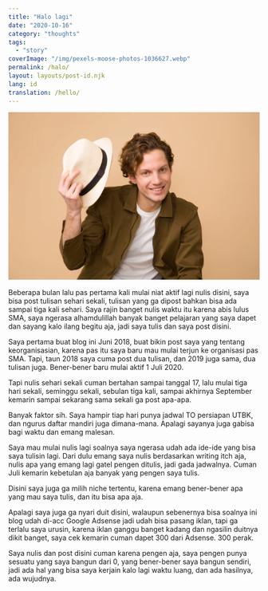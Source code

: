 ```yaml
---
title: "Halo lagi"
date: "2020-10-16"
category: "thoughts"
tags:
  - "story"
coverImage: "/img/pexels-moose-photos-1036627.webp"
permalink: /halo/
layout: layouts/post-id.njk
lang: id
translation: /hello/
---
```


![](/img/pexels-moose-photos-1036627.webp)

Beberapa bulan lalu pas pertama kali mulai niat aktif lagi nulis disini, saya bisa post tulisan sehari sekali, tulisan yang ga dipost bahkan bisa ada sampai tiga kali sehari. Saya rajin banget nulis waktu itu karena abis lulus SMA, saya ngerasa alhamdulillah banyak banget pelajaran yang saya dapet dan sayang kalo ilang begitu aja, jadi saya tulis dan saya post disini.

Saya pertama buat blog ini Juni 2018, buat bikin post saya yang tentang keorganisasian, karena pas itu saya baru mau mulai terjun ke organisasi pas SMA. Tapi, taun 2018 saya cuma post dua tulisan, dan 2019 juga sama, dua tulisan juga. Bener-bener baru mulai aktif 1 Juli 2020.

Tapi nulis sehari sekali cuman bertahan sampai tanggal 17, lalu mulai tiga hari sekali, seminggu sekali, sebulan tiga kali, sampai akhirnya September kemarin sampai sekarang sama sekali ga post apa-apa.

Banyak faktor sih. Saya hampir tiap hari punya jadwal TO persiapan UTBK, dan ngurus daftar mandiri juga dimana-mana. Apalagi sayanya juga gabisa bagi waktu dan emang malesan.

Saya mau mulai nulis lagi soalnya saya ngerasa udah ada ide-ide yang bisa saya tulisin lagi. Dari dulu emang saya nulis berdasarkan writing itch aja, nulis apa yang emang lagi gatel pengen ditulis, jadi gada jadwalnya. Cuman Juli kemarin kebetulan aja banyak yang pengen saya tulis.

Disini saya juga ga milih niche tertentu, karena emang bener-bener apa yang mau saya tulis, dan itu bisa apa aja.

Apalagi saya juga ga nyari duit disini, walaupun sebenernya bisa soalnya ini blog udah di-acc Google Adsense jadi udah bisa pasang iklan, tapi ga terlalu saya urusin, karena iklan ganggu banget kadang dan ngasilin duitnya dikit banget, saya cek kemarin cuman dapet 300 dari Adsense. 300 perak.

Saya nulis dan post disini cuman karena pengen aja, saya pengen punya sesuatu yang saya bangun dari 0, yang bener-bener saya bangun sendiri, jadi ada hal yang bisa saya kerjain kalo lagi waktu luang, dan ada hasilnya, ada wujudnya.

